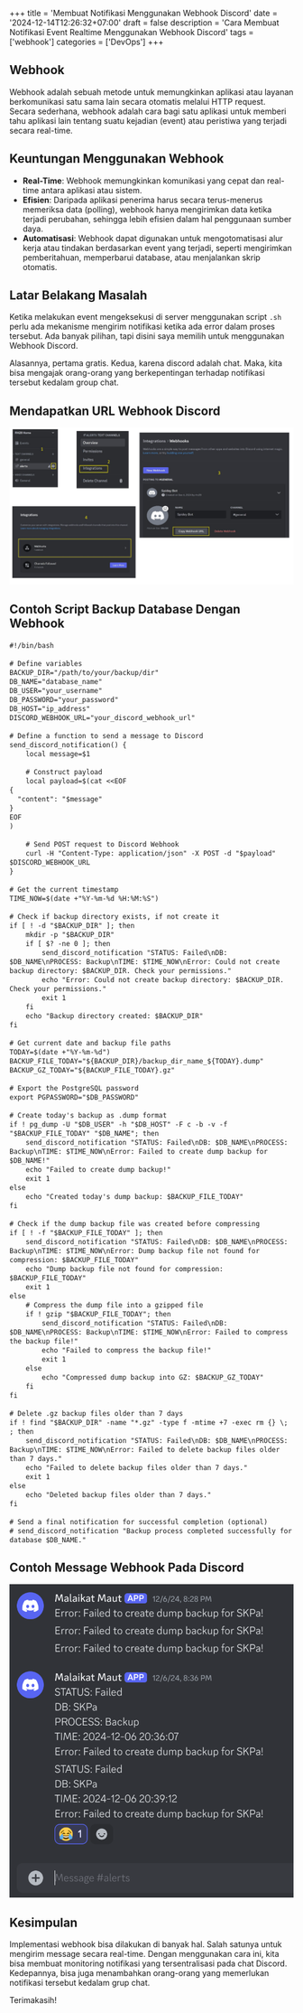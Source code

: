+++
title = 'Membuat Notifikasi Menggunakan Webhook Discord'
date = '2024-12-14T12:26:32+07:00'
draft = false
description = 'Cara Membuat Notifikasi Event Realtime Menggunakan Webhook Discord'
tags = ['webhook']
categories = ['DevOps']
+++


## Webhook
Webhook adalah sebuah metode untuk memungkinkan aplikasi atau layanan berkomunikasi satu sama lain secara otomatis melalui HTTP request.
Secara sederhana, webhook adalah cara bagi satu aplikasi untuk memberi tahu aplikasi lain tentang suatu kejadian (event) atau peristiwa yang terjadi secara real-time.

## Keuntungan Menggunakan Webhook
- **Real-Time**: Webhook memungkinkan komunikasi yang cepat dan real-time antara aplikasi atau sistem.
- **Efisien**: Daripada aplikasi penerima harus secara terus-menerus memeriksa data (polling), webhook hanya mengirimkan data ketika terjadi perubahan, sehingga lebih efisien dalam hal penggunaan sumber daya.
- **Automatisasi**: Webhook dapat digunakan untuk mengotomatisasi alur kerja atau tindakan berdasarkan event yang terjadi, seperti mengirimkan pemberitahuan, memperbarui database, atau menjalankan skrip otomatis.

## Latar Belakang Masalah
Ketika melakukan event mengeksekusi di server menggunakan script `.sh` perlu ada mekanisme mengirim notifikasi ketika ada error dalam proses tersebut.
Ada banyak pilihan, tapi disini saya memilih untuk menggunakan Webhook Discord.

Alasannya, pertama gratis. Kedua, karena discord adalah chat. Maka, kita bisa mengajak orang-orang yang berkepentingan terhadap notifikasi tersebut kedalam group chat.

## Mendapatkan URL Webhook Discord
![cara-buat-webhook-discord](images/webhook-discord.jpg)

## Contoh Script Backup Database Dengan Webhook
```shell
#!/bin/bash

# Define variables
BACKUP_DIR="/path/to/your/backup/dir"
DB_NAME="database_name"
DB_USER="your_username"
DB_PASSWORD="your_password"
DB_HOST="ip_address"
DISCORD_WEBHOOK_URL="your_discord_webhook_url"

# Define a function to send a message to Discord
send_discord_notification() {
    local message=$1
    
    # Construct payload
    local payload=$(cat <<EOF
{
  "content": "$message"
}
EOF
)

    # Send POST request to Discord Webhook
    curl -H "Content-Type: application/json" -X POST -d "$payload" $DISCORD_WEBHOOK_URL
}

# Get the current timestamp
TIME_NOW=$(date +"%Y-%m-%d %H:%M:%S")

# Check if backup directory exists, if not create it
if [ ! -d "$BACKUP_DIR" ]; then
    mkdir -p "$BACKUP_DIR"
    if [ $? -ne 0 ]; then
        send_discord_notification "STATUS: Failed\nDB: $DB_NAME\nPROCESS: Backup\nTIME: $TIME_NOW\nError: Could not create backup directory: $BACKUP_DIR. Check your permissions."
        echo "Error: Could not create backup directory: $BACKUP_DIR. Check your permissions."
        exit 1
    fi
    echo "Backup directory created: $BACKUP_DIR"
fi

# Get current date and backup file paths
TODAY=$(date +"%Y-%m-%d")
BACKUP_FILE_TODAY="${BACKUP_DIR}/backup_dir_name_${TODAY}.dump"
BACKUP_GZ_TODAY="${BACKUP_FILE_TODAY}.gz"

# Export the PostgreSQL password
export PGPASSWORD="$DB_PASSWORD"

# Create today's backup as .dump format
if ! pg_dump -U "$DB_USER" -h "$DB_HOST" -F c -b -v -f "$BACKUP_FILE_TODAY" "$DB_NAME"; then
    send_discord_notification "STATUS: Failed\nDB: $DB_NAME\nPROCESS: Backup\nTIME: $TIME_NOW\nError: Failed to create dump backup for $DB_NAME!"
    echo "Failed to create dump backup!"
    exit 1
else
    echo "Created today's dump backup: $BACKUP_FILE_TODAY"
fi

# Check if the dump backup file was created before compressing
if [ ! -f "$BACKUP_FILE_TODAY" ]; then
    send_discord_notification "STATUS: Failed\nDB: $DB_NAME\nPROCESS: Backup\nTIME: $TIME_NOW\nError: Dump backup file not found for compression: $BACKUP_FILE_TODAY"
    echo "Dump backup file not found for compression: $BACKUP_FILE_TODAY"
    exit 1
else
    # Compress the dump file into a gzipped file
    if ! gzip "$BACKUP_FILE_TODAY"; then
        send_discord_notification "STATUS: Failed\nDB: $DB_NAME\nPROCESS: Backup\nTIME: $TIME_NOW\nError: Failed to compress the backup file!"
        echo "Failed to compress the backup file!"
        exit 1
    else
        echo "Compressed dump backup into GZ: $BACKUP_GZ_TODAY"
    fi
fi

# Delete .gz backup files older than 7 days
if ! find "$BACKUP_DIR" -name "*.gz" -type f -mtime +7 -exec rm {} \; ; then
    send_discord_notification "STATUS: Failed\nDB: $DB_NAME\nPROCESS: Backup\nTIME: $TIME_NOW\nError: Failed to delete backup files older than 7 days."
    echo "Failed to delete backup files older than 7 days."
    exit 1
else
    echo "Deleted backup files older than 7 days."
fi

# Send a final notification for successful completion (optional)
# send_discord_notification "Backup process completed successfully for database $DB_NAME."
```

## Contoh Message Webhook Pada Discord
![message-webhook-discord](images/message-webhook-discord.png)

## Kesimpulan
Implementasi webhook bisa dilakukan di banyak hal. Salah satunya untuk mengirim message secara
real-time. Dengan menggunakan cara ini, kita bisa membuat monitoring notifikasi yang tersentralisasi pada chat Discord.
Kedepannya, bisa juga menambahkan orang-orang yang memerlukan notifikasi tersebut kedalam grup chat.

Terimakasih!
